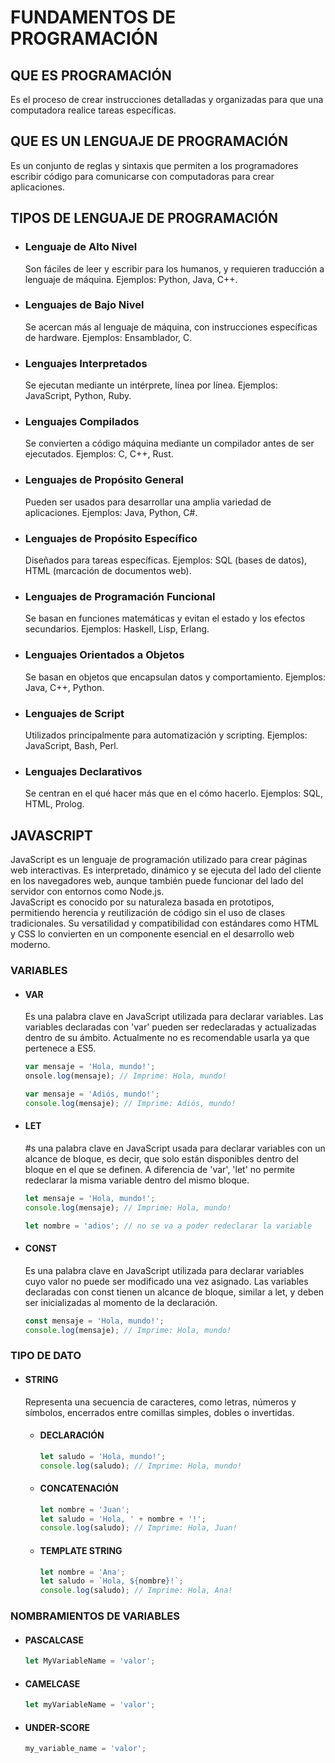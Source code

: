 # FUNDAMENTOS DE PROGRAMACIÓN

## QUE ES PROGRAMACIÓN

Es el proceso de crear instrucciones detalladas y organizadas para que una computadora realice tareas específicas.

## QUE ES UN LENGUAJE DE PROGRAMACIÓN

Es un conjunto de reglas y sintaxis que permiten a los programadores escribir código para comunicarse con computadoras para crear aplicaciones.

## TIPOS DE LENGUAJE DE PROGRAMACIÓN

- ### Lenguaje de Alto Nivel

  Son fáciles de leer y escribir para los humanos, y requieren traducción a lenguaje de máquina. Ejemplos: Python, Java, C++.

- ### Lenguajes de Bajo Nivel

  Se acercan más al lenguaje de máquina, con instrucciones específicas de hardware. Ejemplos: Ensamblador, C.

- ### Lenguajes Interpretados

  Se ejecutan mediante un intérprete, línea por línea. Ejemplos: JavaScript, Python, Ruby.

- ### Lenguajes Compilados

  Se convierten a código máquina mediante un compilador antes de ser ejecutados. Ejemplos: C, C++, Rust.

- ### Lenguajes de Propósito General

  Pueden ser usados para desarrollar una amplia variedad de aplicaciones. Ejemplos: Java, Python, C#.

- ### Lenguajes de Propósito Específico

  Diseñados para tareas específicas. Ejemplos: SQL (bases de datos), HTML (marcación de documentos web).

- ### Lenguajes de Programación Funcional

  Se basan en funciones matemáticas y evitan el estado y los efectos secundarios. Ejemplos: Haskell, Lisp, Erlang.

- ### Lenguajes Orientados a Objetos

  Se basan en objetos que encapsulan datos y comportamiento. Ejemplos: Java, C++, Python.

- ### Lenguajes de Script

  Utilizados principalmente para automatización y scripting. Ejemplos: JavaScript, Bash, Perl.

- ### Lenguajes Declarativos

  Se centran en el qué hacer más que en el cómo hacerlo. Ejemplos: SQL, HTML, Prolog.

## JAVASCRIPT

JavaScript es un lenguaje de programación utilizado para crear páginas web interactivas. Es interpretado, dinámico y se ejecuta del lado del cliente en los navegadores web, aunque también puede funcionar del lado del servidor con entornos como Node.js.  
JavaScript es conocido por su naturaleza basada en prototipos, permitiendo herencia y reutilización de código sin el uso de clases tradicionales. Su versatilidad y compatibilidad con estándares como HTML y CSS lo convierten en un componente esencial en el desarrollo web moderno.

### VARIABLES

- #### VAR

  Es una palabra clave en JavaScript utilizada para declarar variables. Las variables declaradas con 'var' pueden ser redeclaradas y actualizadas dentro de su ámbito. Actualmente no es recomendable usarla ya que pertenece a ES5.

  ```js
  var mensaje = 'Hola, mundo!';
  onsole.log(mensaje); // Imprime: Hola, mundo!

  var mensaje = 'Adiós, mundo!';
  console.log(mensaje); // Imprime: Adiós, mundo!
  ```

- #### LET

  #s una palabra clave en JavaScript usada para declarar variables con un alcance de bloque, es decir, que solo están disponibles dentro del bloque en el que se definen. A diferencia de 'var', 'let' no permite redeclarar la misma variable dentro del mismo bloque.

  ```js
  let mensaje = 'Hola, mundo!';
  console.log(mensaje); // Imprime: Hola, mundo!

  let nombre = 'adios'; // no se va a poder redeclarar la variable
  ```

- #### CONST

  Es una palabra clave en JavaScript utilizada para declarar variables cuyo valor no puede ser modificado una vez asignado. Las variables declaradas con const tienen un alcance de bloque, similar a let, y deben ser inicializadas al momento de la declaración.

  ```js
  const mensaje = 'Hola, mundo!';
  console.log(mensaje); // Imprime: Hola, mundo!
  ```

### TIPO DE DATO

- #### STRING

  Representa una secuencia de caracteres, como letras, números y símbolos, encerrados entre comillas simples, dobles o invertidas.

  - #### DECLARACIÓN

    ```js
    let saludo = 'Hola, mundo!';
    console.log(saludo); // Imprime: Hola, mundo!
    ```

  - #### CONCATENACIÓN
    ```js
    let nombre = 'Juan';
    let saludo = 'Hola, ' + nombre + '!';
    console.log(saludo); // Imprime: Hola, Juan!
    ```
  - #### TEMPLATE STRING
    ```js
    let nombre = 'Ana';
    let saludo = `Hola, ${nombre}!`;
    console.log(saludo); // Imprime: Hola, Ana!
    ```

### NOMBRAMIENTOS DE VARIABLES

- #### PASCALCASE

  ```js
  let MyVariableName = 'valor';
  ```

- #### CAMELCASE

  ```js
  let myVariableName = 'valor';
  ```

- #### UNDER-SCORE

  ```js
  my_variable_name = 'valor';
  ```
